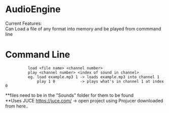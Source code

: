 # AudioEngine
Current Features:  
Can Load a file of any format into memory and be played from commmand line  
# Command Line<br/>
              load <file name> <channel number>    
              play <channel number> <index of sound in channel>    
              eg. load example.mp3 1 -> loads example.mp3 into channel 1    
                  play 1 0           -> plays what's in channel 1 at index 0    
  **files need to be in the "Sounds" folder for them to be found  
  **Uses JUCE https://juce.com/ -> open project using Projucer downloaded from here..
              
